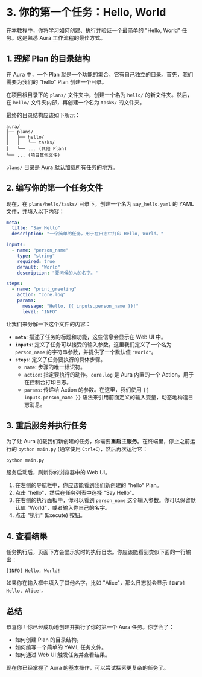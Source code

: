 # 3. 你的第一个任务：Hello, World

在本教程中，你将学习如何创建、执行并验证一个最简单的 "Hello, World" 任务。这是熟悉 Aura 工作流程的最佳方式。

## 1. 理解 Plan 的目录结构

在 Aura 中，一个 Plan 就是一个功能的集合，它有自己独立的目录。首先，我们需要为我们的 "hello" Plan 创建一个目录。

在项目根目录下的 `plans/` 文件夹中，创建一个名为 `hello/` 的新文件夹。然后，在 `hello/` 文件夹内部，再创建一个名为 `tasks/` 的文件夹。

最终的目录结构应该如下所示：

```
aura/
├── plans/
│   ├── hello/
│   │   └── tasks/
│   └── ... (其他 Plan)
└── ... (项目其他文件)
```

`plans/` 目录是 Aura 默认加载所有任务的地方。

## 2. 编写你的第一个任务文件

现在，在 `plans/hello/tasks/` 目录下，创建一个名为 `say_hello.yaml` 的 YAML 文件，并填入以下内容：

```yaml
meta:
  title: "Say Hello"
  description: "一个简单的任务，用于在日志中打印 Hello, World。"

inputs:
  - name: "person_name"
    type: "string"
    required: true
    default: "World"
    description: "要问候的人的名字。"

steps:
  - name: "print_greeting"
    action: "core.log"
    params:
      message: "Hello, {{ inputs.person_name }}!"
      level: "INFO"
```

让我们来分解一下这个文件的内容：

*   **`meta`**: 描述了任务的标题和功能，这些信息会显示在 Web UI 中。
*   **`inputs`**: 定义了任务可以接受的输入参数。这里我们定义了一个名为 `person_name` 的字符串参数，并提供了一个默认值 `"World"`。
*   **`steps`**: 定义了任务要执行的具体步骤。
    *   `name`: 步骤的唯一标识符。
    *   `action`: 指定要执行的动作。`core.log` 是 Aura 内置的一个 Action，用于在控制台打印日志。
    *   `params`: 传递给 Action 的参数。在这里，我们使用 `{{ inputs.person_name }}` 语法来引用前面定义的输入变量，动态地构造日志消息。

## 3. 重启服务并执行任务

为了让 Aura 加载我们新创建的任务，你需要**重启主服务**。在终端里，停止之前运行的 `python main.py` (通常使用 `Ctrl+C`)，然后再次运行它：

```bash
python main.py
```

服务启动后，刷新你的浏览器中的 Web UI。

1.  在左侧的导航栏中，你应该能看到我们新创建的 "hello" Plan。
2.  点击 "hello"，然后在任务列表中选择 "Say Hello"。
3.  在右侧的执行面板中，你可以看到 `person_name` 这个输入参数。你可以保留默认值 "World"，或者输入你自己的名字。
4.  点击 "执行" (Execute) 按钮。

## 4. 查看结果

任务执行后，页面下方会显示实时的执行日志。你应该能看到类似下面的一行输出：

```
[INFO] Hello, World!
```

如果你在输入框中填入了其他名字，比如 "Alice"，那么日志就会显示 `[INFO] Hello, Alice!`。

## 总结

恭喜你！你已经成功地创建并执行了你的第一个 Aura 任务。你学会了：

*   如何创建 Plan 的目录结构。
*   如何编写一个简单的 YAML 任务文件。
*   如何通过 Web UI 触发任务并查看结果。

现在你已经掌握了 Aura 的基本操作，可以尝试探索更复杂的任务了。
